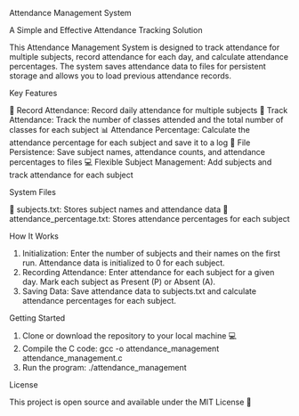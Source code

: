 Attendance Management System

A Simple and Effective Attendance Tracking Solution

This Attendance Management System is designed to track attendance for multiple subjects, record attendance for each day, and calculate attendance percentages. The system saves attendance data to files for persistent storage and allows you to load previous attendance records.

Key Features

📝 Record Attendance: Record daily attendance for multiple subjects
📅 Track Attendance: Track the number of classes attended and the total number of classes for each subject
📊 Attendance Percentage: Calculate the attendance percentage for each subject and save it to a log
📁 File Persistence: Save subject names, attendance counts, and attendance percentages to files
💻 Flexible Subject Management: Add subjects and track attendance for each subject

System Files

📁 subjects.txt: Stores subject names and attendance data
📝 attendance_percentage.txt: Stores attendance percentages for each subject

How It Works

1. Initialization: Enter the number of subjects and their names on the first run. Attendance data is initialized to 0 for each subject.
2. Recording Attendance: Enter attendance for each subject for a given day. Mark each subject as Present (P) or Absent (A).
3. Saving Data: Save attendance data to subjects.txt and calculate attendance percentages for each subject.

Getting Started

1. Clone or download the repository to your local machine 💻
2. Compile the C code: gcc -o attendance_management attendance_management.c
3. Run the program: ./attendance_management

License

This project is open source and available under the MIT License 📜
